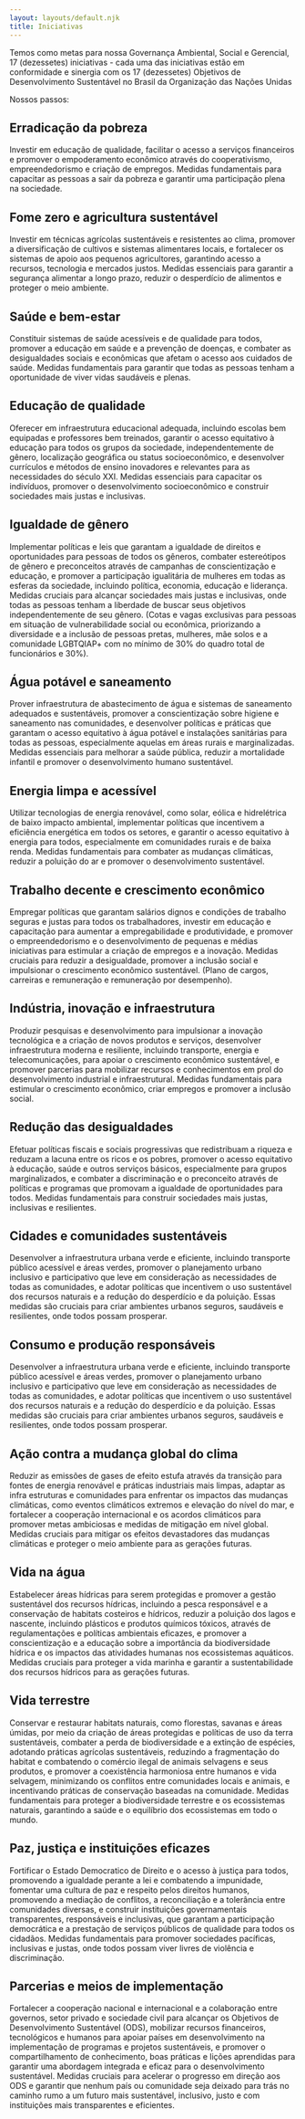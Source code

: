 ```yaml
---
layout: layouts/default.njk
title: Iniciativas
---
```

Temos como metas para nossa Governança Ambiental, Social e Gerencial, 17 (dezessetes) iniciativas - cada uma das iniciativas estão em conformidade e sinergia com os 17 (dezessetes) Objetivos de Desenvolvimento Sustentável no Brasil da Organização das Nações Unidas
 
Nossos passos: 

## Erradicação da pobreza
Investir em educação de qualidade, facilitar o acesso a serviços financeiros e promover o empoderamento econômico através do cooperativismo, empreendedorismo e criação de empregos. Medidas fundamentais para capacitar as pessoas a sair da pobreza e garantir uma participação plena na sociedade.

## Fome zero e agricultura sustentável
Investir em técnicas agrícolas sustentáveis e resistentes ao clima, promover a diversificação de cultivos e sistemas alimentares locais, e fortalecer os sistemas de apoio aos pequenos agricultores, garantindo acesso a recursos, tecnologia e mercados justos. Medidas essenciais para garantir a segurança alimentar a longo prazo, reduzir o desperdício de alimentos e proteger o meio ambiente.

## Saúde e bem-estar 
Constituir sistemas de saúde acessíveis e de qualidade para todos, promover a educação em saúde e a prevenção de doenças, e combater as desigualdades sociais e econômicas que afetam o acesso aos cuidados de saúde. Medidas fundamentais para garantir que todas as pessoas tenham a oportunidade de viver vidas saudáveis e plenas.
 
## Educação de qualidade 
Oferecer em infraestrutura educacional adequada, incluindo escolas bem equipadas e professores bem treinados, garantir o acesso equitativo à educação para todos os grupos da sociedade, independentemente de gênero, localização geográfica ou status socioeconômico, e desenvolver currículos e métodos de ensino inovadores e relevantes para as necessidades do século XXI. Medidas essenciais para capacitar os indivíduos, promover o desenvolvimento socioeconômico e construir sociedades mais justas e inclusivas. 

## Igualdade de gênero 
Implementar políticas e leis que garantam a igualdade de direitos e oportunidades para pessoas de todos os gêneros, combater estereótipos de gênero e preconceitos através de campanhas de conscientização e educação, e promover a participação igualitária de mulheres em todas as esferas da sociedade, incluindo política, economia, educação e liderança. Medidas cruciais para alcançar sociedades mais justas e inclusivas, onde todas as pessoas tenham a liberdade de buscar seus objetivos independentemente de seu gênero. (Cotas e vagas exclusivas para pessoas em situação de vulnerabilidade social ou econômica, priorizando a diversidade e a inclusão de pessoas pretas, mulheres, mãe solos e a comunidade LGBTQIAP+ com no mínimo de 30% do quadro total de funcionários e 30%). 

## Água potável e saneamento 
Prover infraestrutura de abastecimento de água e sistemas de saneamento adequados e sustentáveis, promover a conscientização sobre higiene e saneamento nas comunidades, e desenvolver políticas e práticas que garantam o acesso equitativo à água potável e instalações sanitárias para todas as pessoas, especialmente aquelas em áreas rurais e marginalizadas. Medidas essenciais para melhorar a saúde pública, reduzir a mortalidade infantil e promover o desenvolvimento humano sustentável.
 
## Energia limpa e acessível 
Utilizar tecnologias de energia renovável, como solar, eólica e hidrelétrica de baixo impacto ambiental, implementar políticas que incentivem a eficiência energética em todos os setores, e garantir o acesso equitativo à energia para todos, especialmente em comunidades rurais e de baixa renda. Medidas fundamentais para combater as mudanças climáticas, reduzir a poluição do ar e promover o desenvolvimento sustentável.

## Trabalho decente e crescimento econômico 
Empregar políticas que garantam salários dignos e condições de trabalho seguras e justas para todos os trabalhadores, investir em educação e capacitação para aumentar a empregabilidade e produtividade, e promover o empreendedorismo e o desenvolvimento de pequenas e médias iniciativas para estimular a criação de empregos e a inovação. Medidas cruciais para reduzir a desigualdade, promover a inclusão social e impulsionar o crescimento econômico sustentável. (Plano de cargos, carreiras e remuneração e remuneração por desempenho).

## Indústria, inovação e infraestrutura
Produzir pesquisas e desenvolvimento para impulsionar a inovação tecnológica e a criação de novos produtos e serviços, desenvolver infraestrutura moderna e resiliente, incluindo transporte, energia e telecomunicações, para apoiar o crescimento econômico sustentável, e promover parcerias para mobilizar recursos e conhecimentos em prol do desenvolvimento industrial e infraestrutural. Medidas fundamentais para estimular o crescimento econômico, criar empregos e promover a inclusão social.

## Redução das desigualdades
Efetuar políticas fiscais e sociais progressivas que redistribuam a riqueza e reduzam a lacuna entre os ricos e os pobres, promover o acesso equitativo à educação, saúde e outros serviços básicos, especialmente para grupos marginalizados, e combater a discriminação e o preconceito através de políticas e programas que promovam a igualdade de oportunidades para todos. Medidas fundamentais para construir sociedades mais justas, inclusivas e resilientes.

## Cidades e comunidades sustentáveis
Desenvolver a infraestrutura urbana verde e eficiente, incluindo transporte público acessível e áreas verdes, promover o planejamento urbano inclusivo e participativo que leve em consideração as necessidades de todas as comunidades, e adotar políticas que incentivem o uso sustentável dos recursos naturais e a redução do desperdício e da poluição. Essas medidas são cruciais para criar ambientes urbanos seguros, saudáveis e resilientes, onde todos possam prosperar.

## Consumo e produção responsáveis
Desenvolver a infraestrutura urbana verde e eficiente, incluindo transporte público acessível e áreas verdes, promover o planejamento urbano inclusivo e participativo que leve em consideração as necessidades de todas as comunidades, e adotar políticas que incentivem o uso sustentável dos recursos naturais e a redução do desperdício e da poluição. Essas medidas são cruciais para criar ambientes urbanos seguros, saudáveis e resilientes, onde todos possam prosperar.

## Ação contra a mudança global do clima
Reduzir as emissões de gases de efeito estufa através da transição para fontes de energia renovável e práticas industriais mais limpas, adaptar as infra estruturas e comunidades para enfrentar os impactos das mudanças climáticas, como eventos climáticos extremos e elevação do nível do mar, e fortalecer a cooperação internacional e os acordos climáticos para promover metas ambiciosas e medidas de mitigação em nível global. Medidas cruciais para mitigar os efeitos devastadores das mudanças climáticas e proteger o meio ambiente para as gerações futuras.

## Vida na água
Estabelecer áreas hídricas para serem protegidas e promover a gestão sustentável dos recursos hídricas, incluindo a pesca responsável e a conservação de habitats costeiros e hídricos, reduzir a poluição dos lagos e nascente, incluindo plásticos e produtos químicos tóxicos, através de regulamentações e políticas ambientais eficazes, e promover a conscientização e a educação sobre a importância da biodiversidade hídrica e os impactos das atividades humanas nos ecossistemas aquáticos. Medidas cruciais para proteger a vida marinha e garantir a sustentabilidade dos recursos hídricos para as gerações futuras.

## Vida terrestre
Conservar e restaurar habitats naturais, como florestas, savanas e áreas úmidas, por meio da criação de áreas protegidas e políticas de uso da terra sustentáveis, combater a perda de biodiversidade e a extinção de espécies, adotando práticas agrícolas sustentáveis, reduzindo a fragmentação do habitat e combatendo o comércio ilegal de animais selvagens e seus produtos, e promover a coexistência harmoniosa entre humanos e vida selvagem, minimizando os conflitos entre comunidades locais e animais, e incentivando práticas de conservação baseadas na comunidade. Medidas fundamentais para proteger a biodiversidade terrestre e os ecossistemas naturais, garantindo a saúde e o equilíbrio dos ecossistemas em todo o mundo.

## Paz, justiça e instituições eficazes
Fortificar o Estado Democratico de Direito e o acesso à justiça para todos, promovendo a igualdade perante a lei e combatendo a impunidade, fomentar uma cultura de paz e respeito pelos direitos humanos, promovendo a mediação de conflitos, a reconciliação e a tolerância entre comunidades diversas, e construir instituições governamentais transparentes, responsáveis e inclusivas, que garantam a participação democrática e a prestação de serviços públicos de qualidade para todos os cidadãos. Medidas fundamentais para promover sociedades pacíficas, inclusivas e justas, onde todos possam viver livres de violência e discriminação.

## Parcerias e meios de implementação
Fortalecer a cooperação nacional e internacional e a colaboração entre governos, setor privado e sociedade civil para alcançar os Objetivos de Desenvolvimento Sustentável (ODS), mobilizar recursos financeiros, tecnológicos e humanos para apoiar países em desenvolvimento na implementação de programas e projetos sustentáveis, e promover o compartilhamento de conhecimento, boas práticas e lições aprendidas para garantir uma abordagem integrada e eficaz para o desenvolvimento sustentável. Medidas cruciais para acelerar o progresso em direção aos ODS e garantir que nenhum país ou comunidade seja deixado para trás no caminho rumo a um futuro mais sustentável, inclusivo, justo e com instituições mais transparentes e eficientes.
